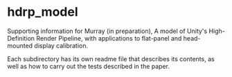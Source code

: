 # hdrp_model

Supporting information for Murray (in preparation), A model of Unity's High-Definition Render Pipeline, with applications to flat-panel and head-mounted display calibration.

Each subdirectory has its own readme file that describes its contents, as well as how to carry out the tests described in the paper.

